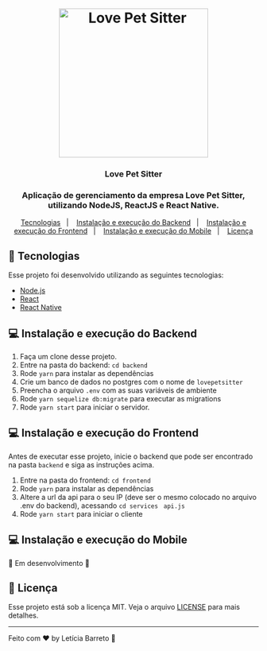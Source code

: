 <h1 align="center">
  <img alt="Love Pet Sitter" title="Love Pet Sitter" src="https://user-images.githubusercontent.com/35263018/78263093-806e8380-74cf-11ea-8a5d-0522c853d70a.jpg" width="300px" />
</h1>

<h3 align="center">
  Love Pet Sitter
</h3>

<h3 align="center">
  Aplicação de gerenciamento da empresa Love Pet Sitter, utilizando NodeJS, ReactJS e React Native.
</h3>

<p align="center">
  <a href="#rocket-tecnologias">Tecnologias</a>&nbsp;&nbsp;&nbsp;|&nbsp;&nbsp;&nbsp;
  <a href="#-instalação-e-execução-do-backend">Instalação e execução do Backend</a>&nbsp;&nbsp;&nbsp;|&nbsp;&nbsp;&nbsp;
  <a href="#-instalação-e-execução-do-frontend">Instalação e execução do Frontend</a>&nbsp;&nbsp;&nbsp;|&nbsp;&nbsp;&nbsp;
  <a href="#-instalação-e-execução-do-mobile">Instalação e execução do Mobile</a>&nbsp;&nbsp;&nbsp;|&nbsp;&nbsp;&nbsp;
  <a href="#memo-licença">Licença</a>
</p>

## :rocket: Tecnologias

Esse projeto foi desenvolvido utilizando as seguintes tecnologias: 

<ul>
  <li>
    <a href="https://nodejs.org/en/"> Node.js </a>
  </li>
  <li>
    <a href="https://reactjs.org/">React</a>
  </li>
  <li>
    <a href="https://reactnative.dev/">React Native</a>
  </li>
</ul>

## 💻 Instalação e execução do Backend

1. Faça um clone desse projeto.
2. Entre na pasta do backend: ```cd backend```
3. Rode ```yarn``` para instalar as dependências
4. Crie um banco de dados no postgres com o nome de ```lovepetsitter```
5. Preencha o arquivo ```.env``` com as suas variáveis de ambiente
6. Rode ```yarn sequelize db:migrate``` para executar as migrations
7. Rode ```yarn start``` para iniciar o servidor.

## 💻 Instalação e execução do Frontend

Antes de executar esse projeto, inicie o backend que pode ser encontrado na pasta ```backend``` e siga as instruções acima.

1. Entre na pasta do frontend: ```cd frontend```
2. Rode ```yarn``` para instalar as dependências
3. Altere a url da api para o seu IP (deve ser o mesmo colocado no arquivo .env do backend), acessando ```cd services``` ``` api.js```
4. Rode ```yarn start``` para iniciar o cliente

## 💻 Instalação e execução do Mobile

:construction: Em desenvolvimento  :construction: 

## :memo: Licença

Esse projeto está sob a licença MIT. Veja o arquivo [LICENSE](LICENSE) para mais detalhes.

---

Feito com ♥ by Letícia Barreto :wave:
